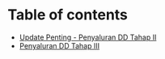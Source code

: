 # Table of contents

* [Update Penting - Penyaluran DD Tahap II](README.md)
* [Penyaluran DD Tahap III](penyaluran-dd-tahap-ii.md)


